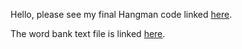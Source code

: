 Hello, please see my final Hangman code linked [here](https://github.com/hksong2/hksong2.github.io/blob/2065871e5c5c17c5fbb55ff99e73bbed3f7ed938/files/CS_Final_Project_Hangman.ipynb).

The word bank text file is linked [here](https://github.com/hksong2/hksong2.github.io/blob/019941466ac4897af80119503bde3813c251cfc3/files/word_bank.txt).
